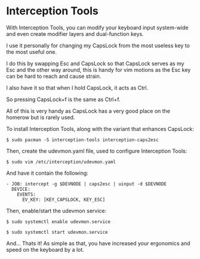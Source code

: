# Interception Tools
With Interception Tools, you can modify your keyboard input system-wide and even create modifier layers and dual-function keys.

I use it personally for changing my CapsLock from the most useless key to the most useful one.

I do this by swapping Esc and CapsLock so that CapsLock serves as my Esc and the other way around, this is handy for vim motions as the Esc key can be hard to reach and cause strain.

I also have it so that when I hold CapsLock, it acts as Ctrl.

So pressing CapsLock+f is the same as Ctrl+f.

All of this is very handy as CapsLock has a very good place on the homerow but is rarely used.

To install Interception Tools, along with the variant that enhances CapsLock:

```$ sudo pacman -S interception-tools interception-caps2esc```

Then, create the udevmon.yaml file, used to configure Interception Tools:

```$ sudo vim /etc/interception/udevmon.yaml```

And have it contain the following:

```
- JOB: intercept -g $DEVNODE | caps2esc | uinput -d $DEVNODE
  DEVICE:
    EVENTS:
      EV_KEY: [KEY_CAPSLOCK, KEY_ESC]
```

Then, enable/start the udevmon service:

```$ sudo systemctl enable udevmon.service```

```$ sudo systemctl start udevmon.service```

And... Thats it! As simple as that, you have increased your ergonomics and speed on the keyboard by a lot.
